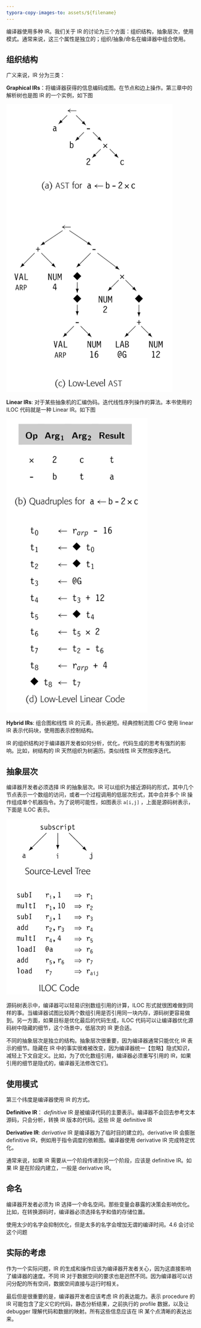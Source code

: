 ```yaml
---
typora-copy-images-to: assets/${filename}
---
```


编译器使用多种 IR。我们关于 IR 的讨论为三个方面：组织结构，抽象层次，使用模式。通常来说，这三个属性是独立的；组织/抽象/命名在编译器中组合使用。

## 组织结构

广义来说，IR 分为三类：

**Graphical IRs**：将编译器获得的信息编码成图。在节点和边上操作。第三章中的解析树也是图 IR 的一个实例，如下图

![image-20230407161900264](assets/4.2.an_ir_taxonomy/image-20230407161900264.png)

**Linear IRs**: 对于某些抽象机的汇编伪码。迭代线性序列操作的算法。本书使用的 ILOC 代码就是一种 Linear IR。如下图

![image-20230407162144236](assets/4.2.an_ir_taxonomy/image-20230407162144236.png)

**Hybrid IRs**: 组合图和线性 IR 的元素，扬长避短。经典控制流图 CFG 使用 linear IR 表示代码块，使用图表示控制结构。

IR 的组织结构对于编译器开发者如何分析，优化，代码生成的思考有强烈的影响。比如，树结构的 IR 天然组织为树遍历。类似线性 IR 天然按序迭代。

## 抽象层次

编译器开发者必须选择 IR 的抽象层次。IR 可以组织为接近源码的形式，其中几个节点表示一个数组的访问，或者一个过程调用的低层次形式，其中合并多个 IR 操作组成单个机器指令。为了说明可能性，如图表示 `a[i,j]` ，上面是源码树表示，下面是 ILOC 表示。

![image-20230407163719772](assets/4.2.an_ir_taxonomy/image-20230407163719772.png)

源码树表示中，编译器可以轻易识别数组引用的计算，ILOC 形式就很困难做到同样的事。当编译器试图比较两个数组引用是否引用同一块内存，源码树更容易做到。另一方面，如果目标是优化最后的代码生成，ILOC 代码可以让编译器优化源码树中隐藏的细节，这个场景中，低层次的 IR 更合适。

不同的抽象层次是独立的结构。抽象层次很重要，因为编译器通常只能优化 IR 表示的细节。隐藏在 IR 中的事实很难被改变，因为编译器统一【忽略】隐式知识，减轻上下文自定义。比如，为了优化数组引用，编译器必须重写引用的 IR，如果引用的细节是隐式的，编译器无法修改它们。

## 使用模式

第三个纬度是编译器使用 IR 的方式。

**Definitive IR**： *definitive* IR 是被编译代码的主要表示。编译器不会回去参考文本源码，只会分析，转换 IR 版本的代码。这些 IR 是 definitive IR

**Derivative IR**: *derivative* IR 是编译器为了临时目的建立的。derivative IR 会膨胀 definitive IR，例如用于指令调度的依赖图。编译器使用 derivative IR 完成特定优化。

通常来说，如果 IR 需要从一个阶段传递到另一个阶段，应该是 definitive IR。如果 IR 是在阶段内建立，一般是 derivative IR。

## 命名

编译器开发者必须为 IR 选择一个命名空间。那些变量会暴露的决策会影响优化。比如，在转换源码时，编译器必须选择名字和值的存储位置。

使用太少的名字会抑制优化，但是太多的名字会增加无谓的编译时间。4.6 会讨论这个问题

## 实际的考虑

作为一个实际问题，IR 的生成和操作应该为编译器开发者关心，因为这直接影响了编译器的速度。不同 IR 对于数据空间的要求也是迥然不同。因为编译器可以访问分配的所有空间，数据空间直接与运行时相关。

最后但是很重要的是，编译器开发者应该考虑 IR 的表达能力。表示 procedure 的 IR 可能包含了定义它的代码，静态分析结果，之前执行的 profile 数据，以及让 debugger 理解代码和数据的映射。所有这些信息应该在 IR 某个点清晰的表达出来。

